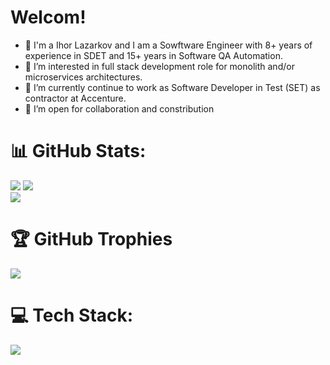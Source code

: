 # Welcom!

- 👋 I'm a Ihor Lazarkov and I am a Sowftware Engineer with 8+ years of experience in SDET and 15+ years in Software QA Automation.
- 👀 I’m interested in full stack development role for monolith and/or microservices architectures.
- 🌱 I’m currently continue to work as Software Developer in Test (SET) as contractor at Accenture.
- 💞️ I’m open for collaboration and constribution

# 📊 GitHub Stats:
![](https://github-readme-stats.vercel.app/api/top-langs/?username=ihorlazarkov&theme=dark&hide_border=false&include_all_commits=false&count_private=false&layout=compact&hide=jupyter%20notebook)
![](https://github-readme-stats.vercel.app/api?username=ihorlazarkov&theme=dark&hide_border=false&include_all_commits=false&count_private=false)<br/>
![](https://github-readme-streak-stats.herokuapp.com/?user=ihorlazarkov&theme=dark&hide_border=false)<br/>

# 🏆 GitHub Trophies
![](https://github-profile-trophy.vercel.app/?username=ihorlazarkov&theme=darkhub&no-frame=true&no-bg=false&row=2&column=5&no-bg=true)

# 💻 Tech Stack:
<p align="left">
  <a href="https://skillicons.dev">
    <img src="https://skillicons.dev/icons?i=html,css,bootstrap,jquery,javascript,ts,react,redux,sequelize,mocha,cypress,vite,npm,nodejs,nginx,threejs,python,flask,postgres,sqlite,git,github,docker,k8s,java,hibernate,spring,selenium,gherkin,jenkins,gitlab,gradle,maven,grafana,postman,blender,idea,vscode" heigth="40"/>
  </a>
</p>

<!---
IhorLazarkov/IhorLazarkov is a ✨ special ✨ repository because its `README.md` (this file) appears on your GitHub profile.
You can click the Preview link to take a look at your changes.
--->
